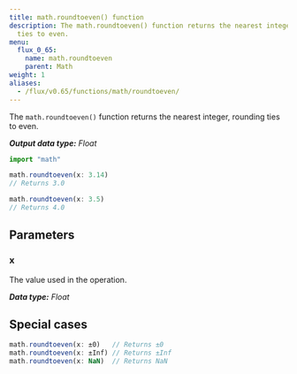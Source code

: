 ```yaml
---
title: math.roundtoeven() function
description: The math.roundtoeven() function returns the nearest integer, rounding
  ties to even.
menu:
  flux_0_65:
    name: math.roundtoeven
    parent: Math
weight: 1
aliases:
  - /flux/v0.65/functions/math/roundtoeven/
---
```


The `math.roundtoeven()` function returns the nearest integer, rounding ties to even.

_**Output data type:** Float_

```js
import "math"

math.roundtoeven(x: 3.14)
// Returns 3.0

math.roundtoeven(x: 3.5)
// Returns 4.0
```

## Parameters

### x
The value used in the operation.

_**Data type:** Float_

## Special cases
```js
math.roundtoeven(x: ±0)   // Returns ±0
math.roundtoeven(x: ±Inf) // Returns ±Inf
math.roundtoeven(x: NaN)  // Returns NaN
```
